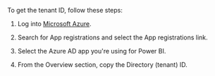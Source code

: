 To get the tenant ID, follow these steps:

1. Log into [Microsoft Azure](https://ms.portal.azure.com/#allservices).

2. Search for App registrations and select the App registrations link.

3. Select the Azure AD app you're using for Power BI.

4. From the Overview section, copy the Directory (tenant) ID.